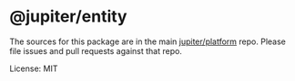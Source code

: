 @jupiter/entity
=======

The sources for this package are in the main [jupiter/platform](https://github.com/jupiter101/platform) repo. Please file issues and pull requests against that repo.

License: MIT
